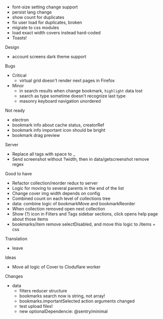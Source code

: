 - font-size setting change support
- persist lang change
- show count for duplicates
- fix user load for duplicates, broken
- migrate to css modules
- load exact width covers instead hard-coded
- Toasts!

Design
- account screens dark theme support

Bugs
- Critical
    - virtual grid doesn't render next pages in Firefox
- Minor
    - in search results when change bookmark, `highlight` data lost
    - search as type sometime doesn't recognize last type
    - masonry keyboard navigation unordered

Not ready
- electron
- bookmark info about cache status, creatorRef
- bookmark info important icon should be bright
- bookmark drag preview

Server
- Replace all tags with space to _
- Send screenshot without ?width, then in data/getscreenshot remove regex

Good to have
- Refactor collection/reorder redux to server
- Logic for moving to several parents in the end of the list
- Change cover img width depends on config
- Combined count on each level of collections tree
- data: combine logic of bookmarkMove and bookmarkReorder
- When collection removed open next collection
- Show (?) icon in Filters and Tags sidebar sections, click opens help page about those items
- bookmarks/item remove selectDisabled, and move this logic to /items + css

Translation
- leave

Ideas
- Move all logic of Cover to Cloduflare worker

Changes
- data
    - filters reducer structure
    - bookmarks search now is string, not array!
    - bookmarks.importantSelected action arguments changed
    - test upload files!
    - new optionalDependencie: @sentry/minimal